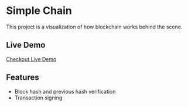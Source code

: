 # Simple Chain

This project is a visualization of how blockchain works behind the scene.

## Live Demo

[Checkout Live Demo](https://warunyoud.github.io/simple-block/)

## Features
- Block hash and previous hash verification
- Transaction signing
